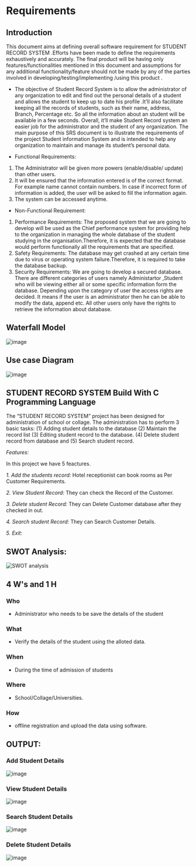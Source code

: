 # Requirements
## Introduction
This document aims at defining overall software requirement for STUDENT RECORD SYSTEM .Efforts have been made to define the requirements exhaustively and accurately. The final product will be having only features/functionalities mentioned in this document and assumptions for any additional functionality/feature should not be made by any of the parties involved in developing/testing/implementing /using this product .
* The objective of Student Record System is to allow the administrator of any organization to edit and find out the personal details of a student and allows the student to keep up to date his profile .It’ll also facilitate keeping all the records of students, such as their name, address, Branch, Percentage etc. So all the information about an student will be available in a few seconds. Overall, it’ll make Student Record system an easier job for the administrator and the student of any organization. The main purpose of this SRS document is to illustrate the requirements of the project Student information System and is intended to help any organization to maintain and manage its student’s personal data.

* Functional Requirements:
1. The Administrator will be given more powers (enable/disable/ update) than other users.
2. It will be ensured that the information entered is of the correct format. For example name cannot contain numbers. In case if incorrect form of information is added, the user will be asked to fill the information again.
3. The system can be accessed anytime.


* Non-Functional Requirement:
 1. Performance Requirements:
 The proposed system that we are going to develop will be used as the Chief performance system for providing help to the organization in managing the whole database of the student studying in the organisation.Therefore, it is expected that the database would perform functionally all the requirements that are specified.
 2. Safety Requirements:
 The database may get crashed at any certain time due to virus or operating system failure.Therefore, it is required to take the database backup.
 3. Security Requirements:
 We are going to develop a secured database. There are different categories of users namely Administartor ,Student who will be viewing     either all or some specific information form the database. Depending upon the category of user the access rights are decided. It means if the user is an administrator then he can be able to modify the data, append etc. All other users only have the rights to retrieve the information about database.
## Waterfall Model
![image](03_Requirements/Diagrams/waterfall-method.jpg)
## Use case Diagram
![image](03_Requirements/Diagrams/Use-Case-Diagram.jpg)
## STUDENT RECORD SYSTEM Build With C Programming Language

The “STUDENT RECORD SYSTEM” project has been designed for administration of school or collage. 
The administration has to perform 3 basic tasks: (1) Adding student details to the database (2) Maintain the record list (3) Editing student record to the database. (4) Delete student record from database and (5) Search student record.

*Features:*

In this project we have 5 feactures.

*1. Add the students record:*
Hotel receptionist can book rooms as Per Customer Requirements.

*2. View Student Record:*
They can check the Record of the Customer.

*3. Delete student Record:*
They can Delete Customer database after they checked in out.

*4. Search student Record:*
They can Search Customer Details.

*5. Exit:*
## SWOT Analysis:
![SWOT analysis](https://github.com/Rohi-13/M1_Mini-Project_March_14/blob/main/03_Requirements/Swot%20analysis.jpg)
## 4 W's and 1 H
### Who
* Administrator who needs to be save the details of the student
### What
* Verify the details of the student using the alloted data.
### When
* During the time of admission of students
### Where
* School/Collage/Universities.
### How
* offline registration and upload the data using software.

## OUTPUT:
### Add Student Details
![image](https://github.com/Rohi-13/M1_Mini-Project_March_14/blob/main/03_Requirements/04_Output/Screenshot%201.png)
### View Student Details
![image](https://github.com/Rohi-13/M1_Mini-Project_March_14/blob/main/03_Requirements/04_Output/Screenshot%202.png)
### Search Student Details
![image](https://github.com/Rohi-13/M1_Mini-Project_March_14/blob/main/03_Requirements/04_Output/Screenshot%203.png)
### Delete Student Details
![image](https://github.com/Rohi-13/M1_Mini-Project_March_14/blob/main/03_Requirements/04_Output/Screenshot%204.png)
